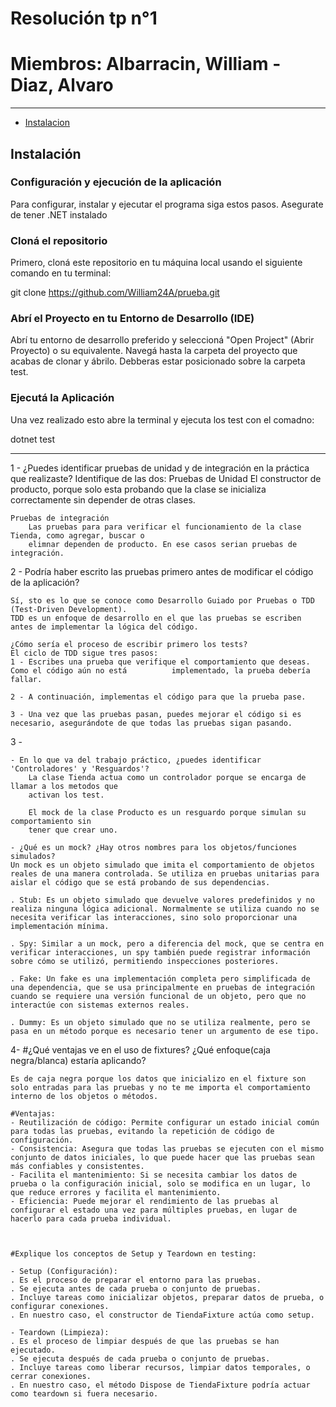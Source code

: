 # Resolución tp n°1
# Miembros: Albarracin, William - Diaz, Alvaro


---
- [Instalacion](#instalación)


## Instalación

### Configuración y ejecución de la aplicación
Para configurar, instalar y ejecutar el programa siga estos pasos. Asegurate de tener .NET instalado

### Cloná el repositorio
Primero, cloná este repositorio en tu máquina local usando el siguiente comando en tu terminal:

git clone https://github.com/William24A/prueba.git

### Abrí el Proyecto en tu Entorno de Desarrollo (IDE)
Abrí tu entorno de desarrollo preferido y seleccioná "Open Project" (Abrir Proyecto) o su equivalente. Navegá hasta la carpeta del proyecto que acabas de clonar y ábrilo. Debberas estar posicionado sobre la carpeta test.

### Ejecutá la Aplicación
Una vez realizado esto abre la terminal y ejecuta los test con el comadno:

dotnet test


--- 

1 - ¿Puedes identificar pruebas de unidad y de integración en la práctica que realizaste?
Identifique de las dos:
    Pruebas de Unidad
        El constructor de producto, porque solo esta probando que la clase se inicializa
        correctamente sin depender de otras clases.

    Pruebas de integración
        Las pruebas para para verificar el funcionamiento de la clase Tienda, como agregar, buscar o 
        elimnar dependen de producto. En ese casos serian pruebas de integración.


2 - Podría haber escrito las pruebas primero antes de modificar el código de la aplicación?
    
    Sí, sto es lo que se conoce como Desarrollo Guiado por Pruebas o TDD (Test-Driven Development). 
    TDD es un enfoque de desarrollo en el que las pruebas se escriben antes de implementar la lógica del código.
    
    ¿Cómo sería el proceso de escribir primero los tests?
    El ciclo de TDD sigue tres pasos:
    1 - Escribes una prueba que verifique el comportamiento que deseas. Como el código aún no está          implementado, la prueba debería fallar.

    2 - A continuación, implementas el código para que la prueba pase.

    3 - Una vez que las pruebas pasan, puedes mejorar el código si es necesario, asegurándote de que todas las pruebas sigan pasando. 



3 -

    - En lo que va del trabajo práctico, ¿puedes identificar 'Controladores' y 'Resguardos'?
        La clase Tienda actua como un controlador porque se encarga de llamar a los metodos que
        activan los test.
        
        El mock de la clase Producto es un resguardo porque simulan su comportamiento sin 
        tener que crear uno.
    
    - ¿Qué es un mock? ¿Hay otros nombres para los objetos/funciones simulados?
    Un mock es un objeto simulado que imita el comportamiento de objetos reales de una manera controlada. Se utiliza en pruebas unitarias para aislar el código que se está probando de sus dependencias.
    
    . Stub: Es un objeto simulado que devuelve valores predefinidos y no realiza ninguna lógica adicional. Normalmente se utiliza cuando no se necesita verificar las interacciones, sino solo proporcionar una implementación mínima.
    
    . Spy: Similar a un mock, pero a diferencia del mock, que se centra en verificar interacciones, un spy también puede registrar información sobre cómo se utilizó, permitiendo inspecciones posteriores.
    
    . Fake: Un fake es una implementación completa pero simplificada de una dependencia, que se usa principalmente en pruebas de integración cuando se requiere una versión funcional de un objeto, pero que no interactúe con sistemas externos reales.
    
    . Dummy: Es un objeto simulado que no se utiliza realmente, pero se pasa en un método porque es necesario tener un argumento de ese tipo.



4-
    #¿Qué ventajas ve en el uso de fixtures? ¿Qué enfoque(caja negra/blanca) estaría aplicando?
    
    Es de caja negra porque los datos que inicializo en el fixture son solo entradas para las pruebas y no te me importa el comportamiento interno de los objetos o métodos.

    #Ventajas:
    - Reutilización de código: Permite configurar un estado inicial común para todas las pruebas, evitando la repetición de código de configuración.
    - Consistencia: Asegura que todas las pruebas se ejecuten con el mismo conjunto de datos iniciales, lo que puede hacer que las pruebas sean más confiables y consistentes.
    - Facilita el mantenimiento: Si se necesita cambiar los datos de prueba o la configuración inicial, solo se modifica en un lugar, lo que reduce errores y facilita el mantenimiento.
    - Eficiencia: Puede mejorar el rendimiento de las pruebas al configurar el estado una vez para múltiples pruebas, en lugar de hacerlo para cada prueba individual.
    


    #Explique los conceptos de Setup y Teardown en testing:

    - Setup (Configuración):
    . Es el proceso de preparar el entorno para las pruebas.
    . Se ejecuta antes de cada prueba o conjunto de pruebas.
    . Incluye tareas como inicializar objetos, preparar datos de prueba, o configurar conexiones.
    . En nuestro caso, el constructor de TiendaFixture actúa como setup.
    
    - Teardown (Limpieza):
    . Es el proceso de limpiar después de que las pruebas se han ejecutado.
    . Se ejecuta después de cada prueba o conjunto de pruebas.
    . Incluye tareas como liberar recursos, limpiar datos temporales, o cerrar conexiones.
    . En nuestro caso, el método Dispose de TiendaFixture podría actuar como teardown si fuera necesario.     